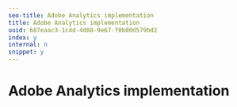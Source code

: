 ```yaml
---
seo-title: Adobe Analytics implementation
title: Adobe Analytics implementation
uuid: 687eaac3-1c4d-4d88-9e67-f0b00d579bd2
index: y
internal: n
snippet: y
---
```


# Adobe Analytics implementation

